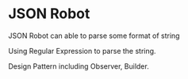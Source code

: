 # JSON Robot
JSON Robot can able to parse some format of string

Using Regular Expression to parse the string.

Design Pattern including Observer, Builder.

